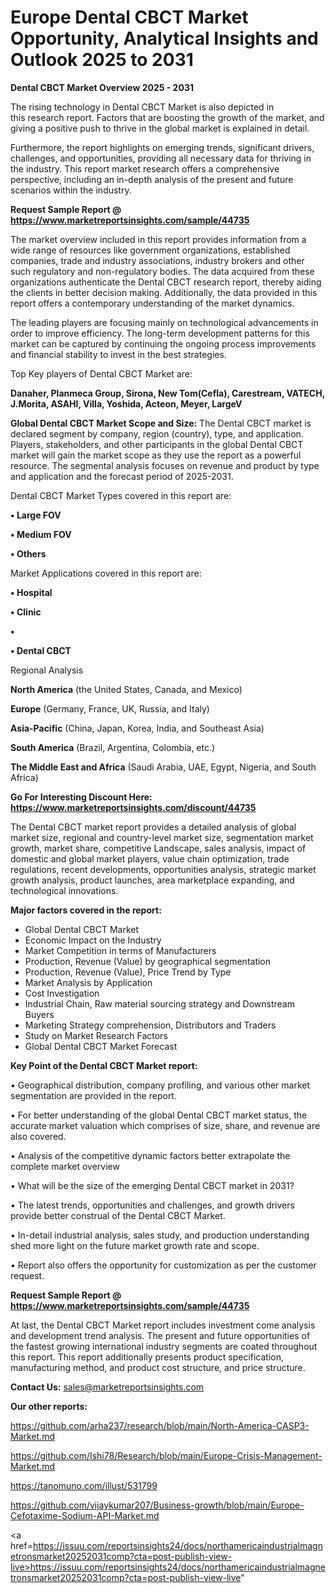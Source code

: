 # Europe Dental CBCT Market Opportunity, Analytical Insights and Outlook 2025 to 2031

<Strong> Dental CBCT Market Overview 2025 - 2031</strong>

The rising technology in Dental CBCT Market is also depicted in this research report. Factors that are boosting the growth of the market, and giving a positive push to thrive in the global market is explained in detail.

Furthermore, the report highlights on emerging trends, significant drivers, challenges, and opportunities, providing all necessary data for thriving in the industry. This report market research offers a comprehensive perspective, including an in-depth analysis of the present and future scenarios within the industry.

<strong>Request Sample Report @ <a href=https://www.marketreportsinsights.com/sample/44735>https://www.marketreportsinsights.com/sample/44735</a></strong>

The market overview included in this report provides information from a wide range of resources like government organizations, established companies, trade and industry associations, industry brokers and other such regulatory and non-regulatory bodies. The data acquired from these organizations authenticate the Dental CBCT research report, thereby aiding the clients in better decision making. Additionally, the data provided in this report offers a contemporary understanding of the market dynamics.

The leading players are focusing mainly on technological advancements in order to improve efficiency. The long-term development patterns for this market can be captured by continuing the ongoing process improvements and financial stability to invest in the best strategies.

Top Key players of Dental CBCT Market are:

<strong>Danaher, Planmeca Group, Sirona, New Tom(Cefla), Carestream, VATECH, J.Morita, ASAHI, Villa, Yoshida, Acteon, Meyer, LargeV</strong>

<strong><b>Global Dental CBCT Market Scope and Size:</b></strong>
The Dental CBCT market is declared segment by company, region (country), type, and application. Players, stakeholders, and other participants in the global Dental CBCT market will gain the market scope as they use the report as a powerful resource. The segmental analysis focuses on revenue and product by type and application and the forecast period of 2025-2031.

Dental CBCT Market Types covered in this report are:

<strong>•  Large FOV

•  Medium FOV

•  Others</strong>

Market Applications covered in this report are:

<strong>•  Hospital

•  Clinic

•  

•  Dental CBCT</strong> 

Regional Analysis

<strong>North America</strong> (the United States, Canada, and Mexico)

<strong>Europe</strong> (Germany, France, UK, Russia, and Italy)

<strong>Asia-Pacific</strong> (China, Japan, Korea, India, and Southeast Asia)

<strong>South America</strong> (Brazil, Argentina, Colombia, etc.)

<strong>The Middle East and Africa</strong> (Saudi Arabia, UAE, Egypt, Nigeria, and South Africa)

<strong>Go For Interesting Discount Here: <a href=https://www.marketreportsinsights.com/discount/44735>https://www.marketreportsinsights.com/discount/44735</a></strong>

The Dental CBCT market report provides a detailed analysis of global market size, regional and country-level market size, segmentation market growth, market share, competitive Landscape, sales analysis, impact of domestic and global market players, value chain optimization, trade regulations, recent developments, opportunities analysis, strategic market growth analysis, product launches, area marketplace expanding, and technological innovations.

<strong><b>Major factors covered in the report:</b></strong>
<ul>
  <li>Global Dental CBCT Market </li>
  <li>Economic Impact on the Industry</li>
  <li>Market Competition in terms of Manufacturers</li>
  <li>Production, Revenue (Value) by geographical segmentation</li>
  <li>Production, Revenue (Value), Price Trend by Type</li>
  <li>Market Analysis by Application</li>
  <li>Cost Investigation</li>
  <li>Industrial Chain, Raw material sourcing strategy and Downstream Buyers</li>
  <li>Marketing Strategy comprehension, Distributors and Traders</li>
  <li>Study on Market Research Factors</li>
  <li>Global Dental CBCT Market Forecast</li>
</ul>

<strong><b>Key Point of the Dental CBCT Market report:</b></strong>

• Geographical distribution, company profiling, and various other market segmentation are provided in the report.

• For better understanding of the global Dental CBCT market status, the accurate market valuation which comprises of size, share, and revenue are also covered.

• Analysis of the competitive dynamic factors better extrapolate the complete market overview

• What will be the size of the emerging Dental CBCT market in 2031?

• The latest trends, opportunities and challenges, and growth drivers provide better construal of the Dental CBCT Market.

• In-detail industrial analysis, sales study, and production understanding shed more light on the future market growth rate and scope.

• Report also offers the opportunity for customization as per the customer request.

<strong>Request Sample Report @ <a href=https://www.marketreportsinsights.com/sample/44735>https://www.marketreportsinsights.com/sample/44735</a></strong>

At last, the Dental CBCT Market report includes investment come analysis and development trend analysis. The present and future opportunities of the fastest growing international industry segments are coated throughout this report. This report additionally presents product specification, manufacturing method, and product cost structure, and price structure.

<strong>Contact Us:</strong>
sales@marketreportsinsights.com

<strong>Our other reports:</strong>

<a href=https://github.com/arha237/research/blob/main/North-America-CASP3-Market.md>https://github.com/arha237/research/blob/main/North-America-CASP3-Market.md</a>

<a href=https://github.com/Ishi78/Research/blob/main/Europe-Crisis-Management-Market.md>https://github.com/Ishi78/Research/blob/main/Europe-Crisis-Management-Market.md</a>

<a href=https://tanomuno.com/illust/531799>https://tanomuno.com/illust/531799</a>

<a href=https://github.com/vijaykumar207/Business-growth/blob/main/Europe-Cefotaxime-Sodium-API-Market.md>https://github.com/vijaykumar207/Business-growth/blob/main/Europe-Cefotaxime-Sodium-API-Market.md</a>

<a href=https://issuu.com/reportsinsights24/docs/northamericaindustrialmagnetronsmarket20252031comp?cta=post-publish-view-live>https://issuu.com/reportsinsights24/docs/northamericaindustrialmagnetronsmarket20252031comp?cta=post-publish-view-live</a>"
